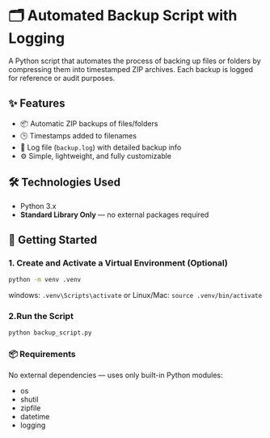 # 🗂️ Automated Backup Script with Logging

A Python script that automates the process of backing up files or folders by compressing them into timestamped ZIP archives. Each backup is logged for reference or audit purposes.


## ✨ Features

- 📦 Automatic ZIP backups of files/folders  
- 🕒 Timestamps added to filenames  
- 📝 Log file (`backup.log`) with detailed backup info  
- ⚙️ Simple, lightweight, and fully customizable

## 🛠 Technologies Used

- Python 3.x  
- **Standard Library Only** — no external packages required


## 🚀 Getting Started

### 1. Create and Activate a Virtual Environment (Optional)

```bash
python -m venv .venv
```
windows:  `.venv\Scripts\activate`    or    Linux/Mac:   `source .venv/bin/activate`

### 2.Run the Script
```bash
python backup_script.py
```

### 📦 Requirements
No external dependencies — uses only built-in Python modules:
* os
* shutil
* zipfile
* datetime
* logging


